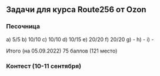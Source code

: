 ## Задачи для курса Route256 от Ozon

### Песочница
a) 5/5
b) 10/10
c) 10/10
d) 10/15
e) 20/20
f) 20/20
g) -
h) -
i) -

Итого (на 05.09.2022) 75 баллов (121 место)

### Контест (10-11 сентября)